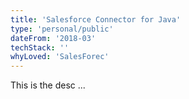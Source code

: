 ```yaml
---
title: 'Salesforce Connector for Java'
type: 'personal/public'
dateFrom: '2018-03'
techStack: ''
whyLoved: 'SalesForec'
---
```

This is the desc
...